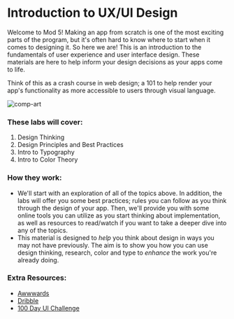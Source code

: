 # Introduction to UX/UI Design
Welcome to Mod 5! Making an app from scratch is one of the most exciting parts of the program, but it's often hard to know where to start when it comes to designing it. So here we are! This is an introduction to the fundamentals of user experience and user interface design. These materials are here to help inform your design decisions as your apps come to life. 

Think of this as a crash course in web design; a 101 to help render your app's functionality as more accessible to users through visual language. 

![comp-art](https://media.giphy.com/media/bpmNf92LmkoMw/giphy.gif)

### These labs will cover: 
1. Design Thinking
2. Design Principles and Best Practices
3. Intro to Typography
4. Intro to Color Theory 

### How they work: 
* We'll start with an exploration of all of the topics above. In addition, the labs will offer you some best practices; rules you can follow as you think through the design of your app. Then, we'll provide you with some online tools you can utilize as you start thinking about implementation, as well as resources to read/watch if you want to take a deeper dive into any of the topics.
* This material is designed to _help_ you think about design in ways you may not have previously. The aim is to show you how you can use design thinking, research, color and type to _enhance_ the work you're already doing.

### Extra Resources: 
* [Awwwards](https://www.awwwards.com/)
* [Dribble](https://dribbble.com/)
* [100 Day UI Challenge](http://www.dailyui.co/)
